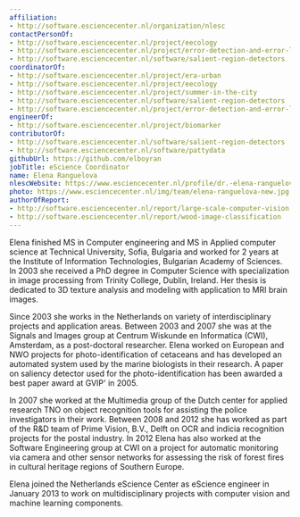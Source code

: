 ```yaml
---
affiliation:
- http://software.esciencecenter.nl/organization/nlesc
contactPersonOf:
- http://software.esciencecenter.nl/project/eecology
- http://software.esciencecenter.nl/project/error-detection-and-error-localization
- http://software.esciencecenter.nl/software/salient-region-detectors
coordinatorOf:
- http://software.esciencecenter.nl/project/era-urban
- http://software.esciencecenter.nl/project/eecology
- http://software.esciencecenter.nl/project/summer-in-the-city
- http://software.esciencecenter.nl/software/salient-region-detectors
- http://software.esciencecenter.nl/project/error-detection-and-error-localization
engineerOf:
- http://software.esciencecenter.nl/project/biomarker
contributorOf:
- http://software.esciencecenter.nl/software/salient-region-detectors
- http://software.esciencecenter.nl/software/pattydata
githubUrl: https://github.com/elboyran
jobTitle: eScience Coordinator
name: Elena Ranguelova
nlescWebsite: https://www.esciencecenter.nl/profile/dr.-elena-ranguelova
photo: https://www.esciencecenter.nl/img/team/elena-ranguelova-new.jpg
authorOfReport:
- http://software.esciencecenter.nl/report/large-scale-computer-vision
- http://software.esciencecenter.nl/report/wood-image-classification
---
```

Elena finished MS in Computer engineering and MS in Applied computer science at Technical University, Sofia, Bulgaria and worked for 2 years at the Institute of Information Technologies, Bulgarian Academy of Sciences. In 2003 she received a PhD degree in Computer Science with specialization in image processing from Trinity College, Dublin, Ireland. Her thesis is dedicated to 3D texture analysis and modeling with application to MRI brain images.

Since 2003 she works in the Netherlands on variety of interdisciplinary projects and application areas. Between 2003 and 2007 she was at the Signals and Images group at Centrum Wiskunde en Informatica (CWI), Amsterdam, as a post-doctoral researcher. Elena worked on European and NWO projects for photo-identification of cetaceans and has developed an automated system used by the marine biologists in their research. A paper on saliency detector used for the photo-identification has been awarded a best paper award at GVIP' in 2005.

In 2007 she worked at the Multimedia group of the Dutch center for applied research TNO on object recognition tools for assisting the police investigators in their work. Between 2008 and 2012 she has worked as part of the R&D team of Prime Vision, B.V., Delft on OCR and indicia recognition projects for the postal industry. In 2012 Elena has also worked at the Software Engineering group at CWI on a project for automatic monitoring via camera and other sensor networks for assessing the risk of forest fires in cultural heritage regions of Southern Europe.

Elena joined the Netherlands eScience Center as eScience engineer in January 2013 to work on multidisciplinary projects with computer vision and machine learning components.
